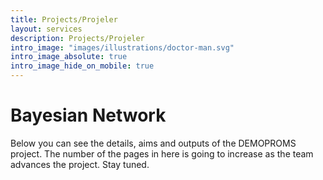 ```yaml
---
title: Projects/Projeler
layout: services
description: Projects/Projeler
intro_image: "images/illustrations/doctor-man.svg"
intro_image_absolute: true
intro_image_hide_on_mobile: true
---
```


# Bayesian Network

Below you can see the details, aims and outputs of the DEMOPROMS project. The number of the pages in here is going to increase as the team advances the project. Stay tuned.
